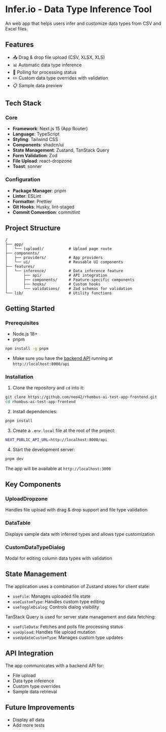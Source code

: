 # Infer.io - Data Type Inference Tool

An web app that helps users infer and customize data types from CSV and Excel files.

## Features

- 📤 Drag & drop file upload (CSV, XLSX, XLS)
- 📊 Automatic data type inference
- 🔄 Polling for processing status
- ✏️ Custom data type overrides with validation
- 📋 Sample data preview

## Tech Stack

### Core

- **Framework**: Next.js 15 (App Router)
- **Language**: TypeScript
- **Styling**: Tailwind CSS
- **Components**: shadcn/ui
- **State Management**: Zustand, TanStack Query
- **Form Validation**: Zod
- **File Upload**: react-dropzone
- **Toast**: sonner

### Configuration

- **Package Manager**: pnpm
- **Linter**: ESLint
- **Formatter**: Prettier
- **Git Hooks**: Husky, lint-staged
- **Commit Convention**: commitlint

## Project Structure

```
/
├── app/
│   └── (upload)/           # Upload page route
├── components/
│   ├── providers/          # App providers
│   └── ui/                 # Reusable UI components
├── features/
│   └── inference/          # Data inference feature
│       ├── api/            # API integration
│       ├── components/     # Feature-specific components
│       ├── hooks/          # Custom hooks
│       └── validations/    # Zod schemas for validation
└── lib/                    # Utility functions
```

## Getting Started

### Prerequisites

- Node.js 18+
- pnpm

```bash
npm install -g pnpm
```

- Make sure you have the [backend API](https://github.com/neo42/rhombus-ai-test-app-backend/) running at `http://localhost:8000/api`

### Installation

1. Clone the repository and `cd` into it:

```bash
git clone https://github.com/neo42/rhombus-ai-test-app-frontend.git
cd rhombus-ai-test-app-frontend
```

2. Install dependencies:

```bash
pnpm install
```

3. Create a `.env.local` file at the root of the project:

```bash
NEXT_PUBLIC_API_URL=http://localhost:8000/api
```

4. Start the development server:

```bash
pnpm dev
```

The app will be available at `http://localhost:3000`

## Key Components

### UploadDropzone

Handles file upload with drag & drop support and file type validation

### DataTable

Displays sample data with inferred types and allows type customization

### CustomDataTypeDialog

Modal for editing column data types with validation

## State Management

The application uses a combination of Zustand stores for client state:

- `useFile`: Manages uploaded file state
- `useCustomType`: Handles custom type editing
- `useToggleDialog`: Controls dialog visibility

TanStack Query is used for server state management and data fetching:

- `useFileData`: Fetches and polls file processing status
- `useUpload`: Handles file upload mutation
- `useUpdateCustomType`: Manages custom type updates

## API Integration

The app communicates with a backend API for:

- File upload
- Data type inference
- Custom type overrides
- Sample data retrieval

## Future Improvements

- Display all data
- Add more tests
